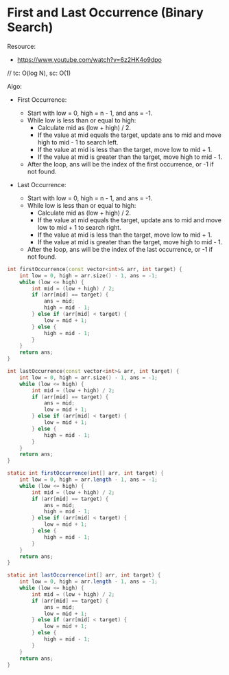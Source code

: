 # First and Last Occurrence (Binary Search)

Resource:
- https://www.youtube.com/watch?v=6z2HK4o9dpo

// tc: O(log N), sc: O(1)

Algo:
- First Occurrence:
    - Start with low = 0, high = n - 1, and ans = -1.
    - While low is less than or equal to high:
        - Calculate mid as (low + high) / 2.
        - If the value at mid equals the target, update ans to mid and move high to mid - 1 to search left.
        - If the value at mid is less than the target, move low to mid + 1.
        - If the value at mid is greater than the target, move high to mid - 1.
    - After the loop, ans will be the index of the first occurrence, or -1 if not found.
    
- Last Occurrence:
    - Start with low = 0, high = n - 1, and ans = -1.
    - While low is less than or equal to high:
        - Calculate mid as (low + high) / 2.
        - If the value at mid equals the target, update ans to mid and move low to mid + 1 to search right.
        - If the value at mid is less than the target, move low to mid + 1.
        - If the value at mid is greater than the target, move high to mid - 1.
    - After the loop, ans will be the index of the last occurrence, or -1 if not found.

```cpp
int firstOccurrence(const vector<int>& arr, int target) {
    int low = 0, high = arr.size() - 1, ans = -1;
    while (low <= high) {
        int mid = (low + high) / 2;
        if (arr[mid] == target) {
            ans = mid;
            high = mid - 1;
        } else if (arr[mid] < target) {
            low = mid + 1;
        } else {
            high = mid - 1;
        }
    }
    return ans;
}

int lastOccurrence(const vector<int>& arr, int target) {
    int low = 0, high = arr.size() - 1, ans = -1;
    while (low <= high) {
        int mid = (low + high) / 2;
        if (arr[mid] == target) {
            ans = mid;
            low = mid + 1;
        } else if (arr[mid] < target) {
            low = mid + 1;
        } else {
            high = mid - 1;
        }
    }
    return ans;
}
```

```java
static int firstOccurrence(int[] arr, int target) {
    int low = 0, high = arr.length - 1, ans = -1;
    while (low <= high) {
        int mid = (low + high) / 2;
        if (arr[mid] == target) {
            ans = mid;
            high = mid - 1;
        } else if (arr[mid] < target) {
            low = mid + 1;
        } else {
            high = mid - 1;
        }
    }
    return ans;
}

static int lastOccurrence(int[] arr, int target) {
    int low = 0, high = arr.length - 1, ans = -1;
    while (low <= high) {
        int mid = (low + high) / 2;
        if (arr[mid] == target) {
            ans = mid;
            low = mid + 1;
        } else if (arr[mid] < target) {
            low = mid + 1;
        } else {
            high = mid - 1;
        }
    }
    return ans;
}
```